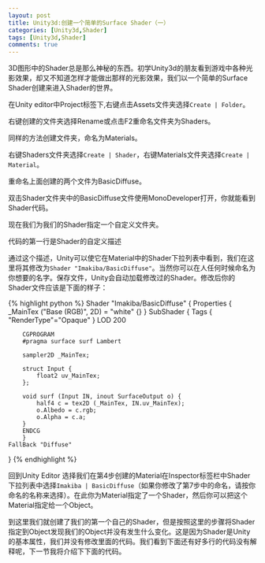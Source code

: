 ```yaml
---
layout: post
title: Unity3d:创建一个简单的Surface Shader（一）
categories: [Unity3d,Shader]
tags: [Unity3d,Shader]
comments: true
---
```

3D图形中的Shader总是那么神秘的东西。初学Unity3d的朋友看到游戏中各种光影效果，却又不知道怎样才能做出那样的光影效果，我们以一个简单的Surface Shader创建来进入Shader的世界。

在Unity editor中Project标签下,右键点击Assets文件夹选择`Create | Folder`。

右键创建的文件夹选择Rename或点击F2重命名文件夹为Shaders。

同样的方法创建文件夹，命名为Materials。

右键Shaders文件夹选择`Create | Shader`，右键Materials文件夹选择`Create | Material`。

重命名上面创建的两个文件为BasicDiffuse。

双击Shader文件夹中的BasicDiffuse文件使用MonoDeveloper打开，你就能看到Shader代码。

现在我们为我们的Shader指定一个自定义文件夹。

代码的第一行是Shader的自定义描述

通过这个描述，Unity可以使它在Material中的Shader下拉列表中看到，我们在这里将其修改为`Shader "Imakiba/BasicDiffuse"`。当然你可以在人任何时候命名为你想要的名字。保存文件，Unity会自动加载修改过的Shader。修改后你的Shader文件应该是下面的样子：

{% highlight python %}
Shader "Imakiba/BasicDiffuse" {
    Properties {
        _MainTex ("Base (RGB)", 2D) = "white" {}
    }
    SubShader {
        Tags { "RenderType"="Opaque" }
        LOD 200

        CGPROGRAM
        #pragma surface surf Lambert

        sampler2D _MainTex;

        struct Input {
            float2 uv_MainTex;
        };

        void surf (Input IN, inout SurfaceOutput o) {
            half4 c = tex2D (_MainTex, IN.uv_MainTex);
            o.Albedo = c.rgb;
            o.Alpha = c.a;
        }
        ENDCG
        } 
    FallBack "Diffuse"
}
{% endhighlight %}

回到Unity Editor 选择我们在第4步创建的Material在Inspector标签栏中Shader下拉列表中选择`Imakiba | BasicDiffuse`（如果你修改了第7步中的命名，请按你命名的名称来选择）。在此你为Material指定了一个Shader，然后你可以把这个Material指定给一个Object。

到这里我们就创建了我们的第一个自己的Shader，但是按照这里的步骤将Shader指定到Object发现我们的Object并没有发生什么变化。这是因为Shader是Unity的基本属性，我们并没有修改里面的代码。我们看到下面还有好多行的代码没有解释呢，下一节我将介绍下下面的代码。